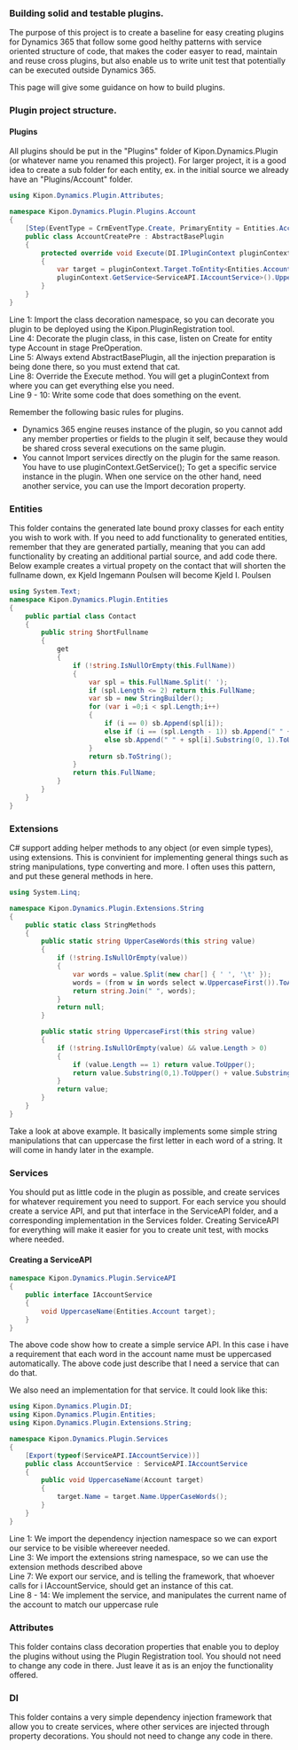 ### Building solid and testable plugins.

The purpose of this project is to create a baseline for easy creating plugins for Dynamics 365 that follow some
good helthy patterns with service oriented structure of code, that makes the coder easyer to read, maintain and reuse
cross plugins, but also enable us to write unit test that potentially can be executed outside Dynamics 365.

This page will give some guidance on how to build plugins.

### Plugin project structure.

#### Plugins
All plugins should be put in the "Plugins" folder of Kipon.Dynamics.Plugin (or whatever name you renamed this project). For larger project, it is a good idea to create a sub folder
for each entity, ex. in the initial source we already have an "Plugins/Account" folder.

```csharp
using Kipon.Dynamics.Plugin.Attributes;

namespace Kipon.Dynamics.Plugin.Plugins.Account
{
    [Step(EventType = CrmEventType.Create, PrimaryEntity = Entities.Account.EntityLogicalName, Stage = StageEnum.PreOperation)]
    public class AccountCreatePre : AbstractBasePlugin
    {
        protected override void Execute(DI.IPluginContext pluginContext)
        {
            var target = pluginContext.Target.ToEntity<Entities.Account>();
            pluginContext.GetService<ServiceAPI.IAccountService>().UppercaseName(target);
        }
    }
}
```

Line 1: Import the class decoration namespace, so you can decorate you plugin to be deployed using the Kipon.PluginRegistration tool.<br />
Line 4: Decorate the plugin class, in this case, listen on Create for entity type Account in stage PreOperation.<br />
Line 5: Always extend AbstractBasePlugin, all the injection preparation is being done there, so you must extend that cat. <br />
Line 8: Override the Execute method. You will get a pluginContext from where you can get everything else you need.<br />
Line 9 - 10: Write some code that does something on the event.<br />

Remember the following basic rules for plugins. 

* Dynamics 365 engine reuses instance of the plugin, so you cannot add any member properties or fields to the plugin it self, because they would be shared cross several executions on the same plugin.
* You cannot Import services directly on the plugin for the same reason. You have to use pluginContext.GetService<whatever-service-you-need>(); To get a specific service instance in the plugin. When one service
on the other hand, need another service, you can use the Import decoration property. 


### Entities
This folder contains the generated late bound proxy classes for each entity you wish to work with.  If you need to add functionality to generated entities, remember that they are
generated partially, meaning that you can add functionality by creating an additional partial source, and add code there. Below example creates a virtual propety on the 
contact that will shorten the fullname down, ex Kjeld Ingemann Poulsen will become Kjeld I. Poulsen

```csharp
using System.Text;
namespace Kipon.Dynamics.Plugin.Entities
{
    public partial class Contact
    {
        public string ShortFullname
        {
            get
            {
                if (!string.IsNullOrEmpty(this.FullName))
                {
                    var spl = this.FullName.Split(' ');
                    if (spl.Length <= 2) return this.FullName;
                    var sb = new StringBuilder();
                    for (var i =0;i < spl.Length;i++)
                    {
                        if (i == 0) sb.Append(spl[i]);
                        else if (i == (spl.Length - 1)) sb.Append(" " + spl[i]);
                        else sb.Append(" " + spl[i].Substring(0, 1).ToUpper() + ".");
                    }
                    return sb.ToString();
                }
                return this.FullName;
            }
        }
    }
}
```

### Extensions
C# support adding helper methods to any object (or even simple types), using extensions. This is convinient for implementing general things such as string manipulations, type converting and more. I often uses this
pattern, and put these general methods in here.

```csharp
using System.Linq;

namespace Kipon.Dynamics.Plugin.Extensions.String
{
    public static class StringMethods
    {
        public static string UpperCaseWords(this string value)
        {
            if (!string.IsNullOrEmpty(value))
            {
                var words = value.Split(new char[] { ' ', '\t' });
                words = (from w in words select w.UppercaseFirst()).ToArray();
                return string.Join(" ", words);
            }
            return null;
        }

        public static string UppercaseFirst(this string value)
        {
            if (!string.IsNullOrEmpty(value) && value.Length > 0)
            {
                if (value.Length == 1) return value.ToUpper();
                return value.Substring(0,1).ToUpper() + value.Substring(1).ToLower();
            }
            return value;
        }
    }
}
```

Take a look at above example. It basically implements some simple string manipulations that can uppercase the first letter in each word of a string. It will come in handy later in the 
example.


### Services
You should put as little code in the plugin as possible, and create services for whatever requirement you need to support. For each service you should create a service API, and put that interface in 
the ServiceAPI folder, and a corresponding implementation in the Services folder. Creating ServiceAPI for everything will make it easier for you to create unit test, with mocks where needed.

#### Creating a ServiceAPI
```csharp
namespace Kipon.Dynamics.Plugin.ServiceAPI
{
    public interface IAccountService
    {
        void UppercaseName(Entities.Account target);
    }
}
```

The above code show how to create a simple service API. In this case i have a requirement that each word in the account name must be uppercased automatically. The above code just describe
that I need a service that can do that.

We also need an implementation for that service. It could look like this:

```csharp
using Kipon.Dynamics.Plugin.DI;
using Kipon.Dynamics.Plugin.Entities;
using Kipon.Dynamics.Plugin.Extensions.String;

namespace Kipon.Dynamics.Plugin.Services
{
    [Export(typeof(ServiceAPI.IAccountService))]
    public class AccountService : ServiceAPI.IAccountService
    {
        public void UppercaseName(Account target)
        {
            target.Name = target.Name.UpperCaseWords();
        }
    }
}
```

Line 1: We import the dependency injection namespace so we can export our service to be visible whereever needed.<br />
Line 3: We import the extensions string namespace, so we can use the extension methods described above<br />
Line 7: We export our service, and is telling the framework, that whoever calls for i IAccountService, should get an instance of this cat.<br />
Line 8 - 14: We implement the service, and manipulates the current name of the account to match our uppercase rule<br />

### Attributes
This folder contains class decoration properties that enable you to deploy the plugins without using the Plugin Registration tool. You should not need to change any code in there. Just leave it as
is an enjoy the functionality offered.

### DI
This folder contains a very simple dependency injection framework that allow you to create services, where other services are injected through property decorations. You should not need to change any code in there.



